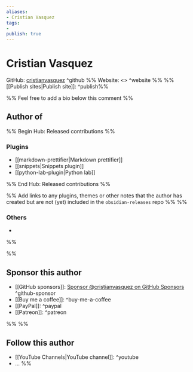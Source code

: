 ```yaml
---
aliases:
- Cristian Vasquez
tags: 
- 
publish: true
---
```


# Cristian Vasquez

GitHub: [cristianvasquez](https://github.com/cristianvasquez/) ^github
%% Website: <> ^website %% 
%%[[Publish sites|Publish site]]: ^publish%%

%% Feel free to add a bio below this comment %%


## Author of

%% Begin Hub: Released contributions %%
### Plugins
- [[markdown-prettifier|Markdown prettifier]]
- [[snippets|Snippets plugin]]
- [[python-lab-plugin|Python lab]]

%% End Hub: Released contributions %%

%% Add links to any plugins, themes or other notes that the author has created but are not (yet) included in the `obsidian-releases` repo %%
%%
### Others 

- 
%%

%%
## Sponsor this author

- [[GitHub sponsors]]: [Sponsor @cristianvasquez on GitHub Sponsors](https://github.com/sponsors/cristianvasquez) ^github-sponsor
- [[Buy me a coffee]]: ^buy-me-a-coffee
- [[PayPal]]: ^paypal
- [[Patreon]]: ^patreon

%%
%%
## Follow this author

- [[YouTube Channels|YouTube channel]]: ^youtube
- ...
%%